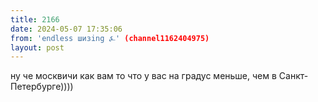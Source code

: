 ```yaml
---
title: 2166
date: 2024-05-07 17:35:06
from: 'endless шизing ⍼' (channel1162404975)
layout: post
---
```


ну че москвичи как вам то что у вас на градус меньше, чем в Санкт-Петербурге))))
